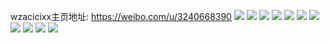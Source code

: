 wzacicixx主页地址: https://weibo.com/u/3240668390 
![](https://wx4.sinaimg.cn/mw2000/c128ace6ly1h9brlb20zxj20u01hcjzj.jpg) 
![](https://wx4.sinaimg.cn/mw2000/c128ace6ly1h9brll0f8cj20u0140ak4.jpg) 
![](https://wx4.sinaimg.cn/mw2000/c128ace6ly1h9brlln1v6j20u0103tfu.jpg) 
![](https://wx4.sinaimg.cn/mw2000/c128ace6ly1h9bro0egxoj20u0140gw1.jpg) 
![](https://wx4.sinaimg.cn/mw2000/c128ace6ly1h9brlniudaj20u0140tlr.jpg) 
![](https://wx4.sinaimg.cn/mw2000/c128ace6ly1h9ch85nv4lj20qh0won6c.jpg) 
![](https://wx4.sinaimg.cn/mw2000/c128ace6ly1h7wnv0uz4qj20u0140gu8.jpg) 
![](https://wx4.sinaimg.cn/mw2000/c128ace6ly1h7wnv2h55uj20u0140tfd.jpg) 
![](https://wx4.sinaimg.cn/mw2000/c128ace6ly1h7wnv1ltm8j20u010l13a.jpg) 
![](https://wx4.sinaimg.cn/mw2000/c128ace6ly1h7wnv1zrm8j20u015mn1b.jpg) 
![](https://wx4.sinaimg.cn/mw2000/c128ace6ly1h7wnv00uc2j20wr0irjsv.jpg) 
